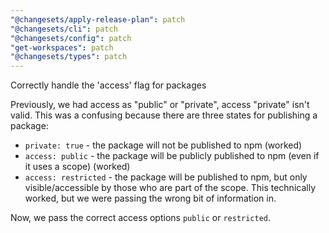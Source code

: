 ```yaml
---
"@changesets/apply-release-plan": patch
"@changesets/cli": patch
"@changesets/config": patch
"get-workspaces": patch
"@changesets/types": patch
---
```


Correctly handle the 'access' flag for packages

Previously, we had access as "public" or "private", access "private" isn't valid. This was a confusing because there are three states for publishing a package:

- `private: true` - the package will not be published to npm (worked)
- `access: public` - the package will be publicly published to npm (even if it uses a scope) (worked)
- `access: restricted` - the package will be published to npm, but only visible/accessible by those who are part of the scope. This technically worked, but we were passing the wrong bit of information in.

Now, we pass the correct access options `public` or `restricted`.
